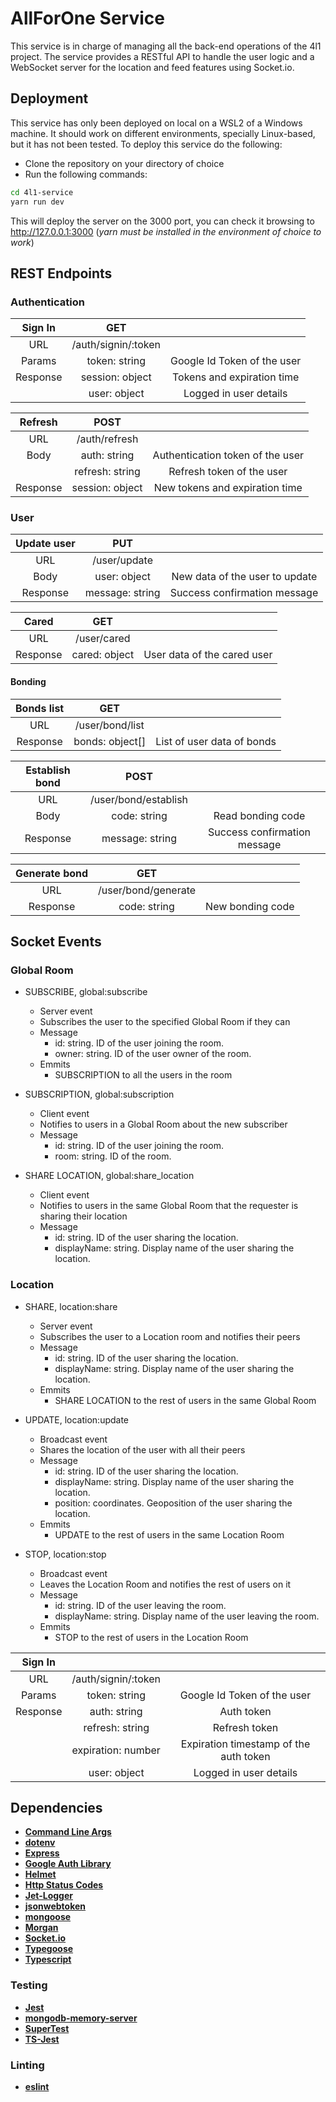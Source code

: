 # AllForOne Service
This service is in charge of managing all the back-end operations of the 4l1 project.
The service provides a RESTful API to handle the user logic and a WebSocket server
for the location and feed features using Socket.io. 

## Deployment
This service has only been deployed on local on a WSL2 of a Windows machine.
It should work on different environments, specially Linux-based, but it has not been tested.
To deploy this service do the following:

* Clone the repository on your directory of choice
* Run the following commands:
```sh
cd 4l1-service
yarn run dev
```

This will deploy the server on the 3000 port, you can check it browsing to http://127.0.0.1:3000 (*yarn must be installed in the environment of choice to work*)

## REST Endpoints

### Authentication

| Sign In	| GET        			|											|
|:-:		| :-:					|:-:										|
| URL     	| /auth/signin/:token	|											|
| Params    | token: string			| Google Id Token of the user 				|
| Response	| session: object		| Tokens and expiration time				|
|			| user: object			| Logged in user details					|

| Refresh	| POST					|											|
|:-:		| :-:					|:-:										|
| URL     	| /auth/refresh			|											|
| Body	    | auth: string			| Authentication token of the user			|
| 	    	| refresh: string		| Refresh token of the user 				|
| Response	| session: object		| New tokens and expiration time			|

### User

| Update user	| PUT         			|											|
|:-:			| :-:					|:-:										|
| URL     		| /user/update			|											|
| Body	    	| user: object			| New data of the user to update			|
| Response		| message: string		| Success confirmation message				|

| Cared			| GET           		|											|
|:-:			| :-:					|:-:										|
| URL     		| /user/cared			|											|
| Response		| cared: object			| User data of the cared user				|

#### Bonding

| Bonds list	| GET           		|											|
|:-:			| :-:					|:-:										|
| URL     		| /user/bond/list		|											|
| Response		| bonds: object[]		| List of user data of bonds				|

| Establish bond| POST           		|											|
|:-:			| :-:					|:-:										|
| URL     		| /user/bond/establish	|											|
| Body	    	| code: string			| Read bonding code							|
| Response		| message: string		| Success confirmation message				|

| Generate bond	| GET           		|											|
|:-:			| :-:					|:-:										|
| URL     		| /user/bond/generate	|											|
| Response		| code: string			| New bonding code							|

## Socket Events

### Global Room

* SUBSCRIBE, global:subscribe
	* Server event
	* Subscribes the user to the specified Global Room if they can
	* Message
		* id: string. ID of the user joining the room.
		* owner: string. ID of the user owner of the room.
	* Emmits
		* SUBSCRIPTION to all the users in the room	

* SUBSCRIPTION, global:subscription
	* Client event
	* Notifies to users in a Global Room about the new subscriber
	* Message
		* id: string. ID of the user joining the room.
		* room: string. ID of the room.	

* SHARE LOCATION, global:share_location
	* Client event
	* Notifies to users in the same Global Room that the requester is sharing their location
	* Message
		* id: string. ID of the user sharing the location.
		* displayName: string. Display name of the user sharing the location.	


### Location

* SHARE, location:share
	* Server event
	* Subscribes the user to a Location room and notifies their peers
	* Message
		* id: string. ID of the user sharing the location.
		* displayName: string. Display name of the user sharing the location.
	* Emmits
		* SHARE LOCATION to the rest of users in the same Global Room	

* UPDATE, location:update
	* Broadcast event
	* Shares the location of the user with all their peers
	* Message
		* id: string. ID of the user sharing the location.
		* displayName: string. Display name of the user sharing the location.
		* position: coordinates. Geoposition of the user sharing the location.	
	* Emmits
		* UPDATE to the rest of users in the same Location Room	

* STOP, location:stop
	* Broadcast event
	* Leaves the Location Room and notifies the rest of users on it
	* Message
		* id: string. ID of the user leaving the room.
		* displayName: string. Display name of the user leaving the room.
	* Emmits
		* STOP to the rest of users in the Location Room	


| Sign In	|              			|											|
|:-:		| :-:					|:-:										|
| URL     	| /auth/signin/:token	|											|
| Params    | token: string			| Google Id Token of the user 				|
| Response	| auth: string			| Auth token								|
|			| refresh: string		| Refresh token								|
|			| expiration: number	| Expiration timestamp of the auth token	|
|			| user: object			| Logged in user details					|


## Dependencies
* [**Command Line Args**](https://www.npmjs.com/package/command-line-args)
* [**dotenv**](https://www.npmjs.com/package/dotenv)
* [**Express**](https://www.npmjs.com/package/express)
* [**Google Auth Library**](https://www.npmjs.com/package/google-auth-library)
* [**Helmet**](https://www.npmjs.com/package/helmet)
* [**Http Status Codes**](https://www.npmjs.com/package/http-status-codes)
* [**Jet-Logger**](https://www.npmjs.com/package/jet-logger)
* [**jsonwebtoken**](https://www.npmjs.com/package/jsonwebtoken)
* [**mongoose**](https://www.npmjs.com/package/mongoose)
* [**Morgan**](https://www.npmjs.com/package/morgan)
* [**Socket.io**](https://www.npmjs.com/package/socket.io)
* [**Typegoose**](https://www.npmjs.com/package/@typegoose/typegoose)
* [**Typescript**](https://www.npmjs.com/package/typescript)

### Testing
* [**Jest**](https://www.npmjs.com/package/jest) 
* [**mongodb-memory-server**](https://www.npmjs.com/package/mongodb-memory-server)
* [**SuperTest**](https://www.npmjs.com/package/supertest)
* [**TS-Jest**](https://www.npmjs.com/package/ts-jest)

### Linting
* [**eslint**](https://www.npmjs.com/package/eslint)
